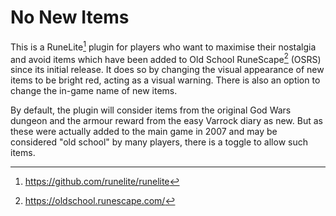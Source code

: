 # No New Items
This is a RuneLite[^runelite] plugin for players who want to maximise their nostalgia and avoid items which have been added to Old School RuneScape[^osrs] (OSRS) since its initial release. It does so by changing the visual appearance of new items to be bright red, acting as a visual warning. There is also an option to change the in-game name of new items.

By default, the plugin will consider items from the original God Wars dungeon and the armour reward from the easy Varrock diary as new. But as these were actually added to the main game in 2007 and may be considered "old school" by many players, there is a toggle to allow such items.

[^runelite]: https://github.com/runelite/runelite

[^osrs]: https://oldschool.runescape.com/
